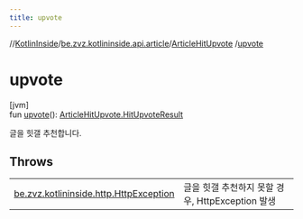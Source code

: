 ```yaml
---
title: upvote
---
```

//[KotlinInside](../../../index.html)/[be.zvz.kotlininside.api.article](../index.html)/[ArticleHitUpvote](index.html)
/[upvote](upvote.html)

# upvote

[jvm]\
fun [upvote](upvote.html)(): [ArticleHitUpvote.HitUpvoteResult](-hit-upvote-result/index.html)

글을 힛갤 추천합니다.

## Throws

| | |
|---|---|
| [be.zvz.kotlininside.http.HttpException](../../be.zvz.kotlininside.http/-http-exception/index.html) | 글을 힛갤 추천하지 못할 경우, HttpException 발생 |



